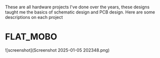 These are all hardware projects I've done over the years, these designs taught me the basics of schematic design and PCB design. Here are some descriptions on each project

# FLAT_MOBO

![screenshot](Screenshot 2025-01-05 202348.png)
